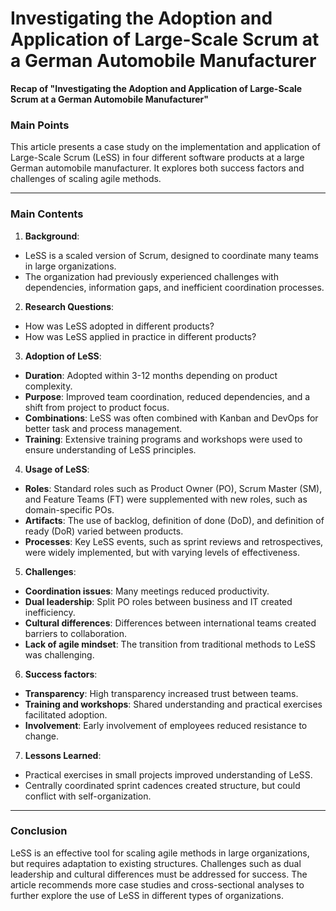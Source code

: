 # Investigating the Adoption and Application of Large-Scale Scrum at a German Automobile Manufacturer

**Recap of "Investigating the Adoption and Application of Large-Scale Scrum at a German Automobile Manufacturer"**

### **Main Points**

This article presents a case study on the implementation and application of Large-Scale Scrum (LeSS) in four different software products at a large German automobile manufacturer. It explores both success factors and challenges of scaling agile methods.

---

### **Main Contents**

1. **Background**:
- LeSS is a scaled version of Scrum, designed to coordinate many teams in large organizations.
- The organization had previously experienced challenges with dependencies, information gaps, and inefficient coordination processes.
2. **Research Questions**:
- How was LeSS adopted in different products?
- How was LeSS applied in practice in different products?
3. **Adoption of LeSS**:
- **Duration**: Adopted within 3-12 months depending on product complexity.
- **Purpose**: Improved team coordination, reduced dependencies, and a shift from project to product focus.
- **Combinations**: LeSS was often combined with Kanban and DevOps for better task and process management.
- **Training**: Extensive training programs and workshops were used to ensure understanding of LeSS principles.
4. **Usage of LeSS**:
- **Roles**: Standard roles such as Product Owner (PO), Scrum Master (SM), and Feature Teams (FT) were supplemented with new roles, such as domain-specific POs.
- **Artifacts**: The use of backlog, definition of done (DoD), and definition of ready (DoR) varied between products.
- **Processes**: Key LeSS events, such as sprint reviews and retrospectives, were widely implemented, but with varying levels of effectiveness.
5. **Challenges**:
- **Coordination issues**: Many meetings reduced productivity.
- **Dual leadership**: Split PO roles between business and IT created inefficiency.
- **Cultural differences**: Differences between international teams created barriers to collaboration.
- **Lack of agile mindset**: The transition from traditional methods to LeSS was challenging.
6. **Success factors**:
- **Transparency**: High transparency increased trust between teams.
- **Training and workshops**: Shared understanding and practical exercises facilitated adoption.
- **Involvement**: Early involvement of employees reduced resistance to change.
7. **Lessons Learned**:
- Practical exercises in small projects improved understanding of LeSS.
- Centrally coordinated sprint cadences created structure, but could conflict with self-organization.

---

### **Conclusion**

LeSS is an effective tool for scaling agile methods in large organizations, but requires adaptation to existing structures. Challenges such as dual leadership and cultural differences must be addressed for success. The article recommends more case studies and cross-sectional analyses to further explore the use of LeSS in different types of organizations.